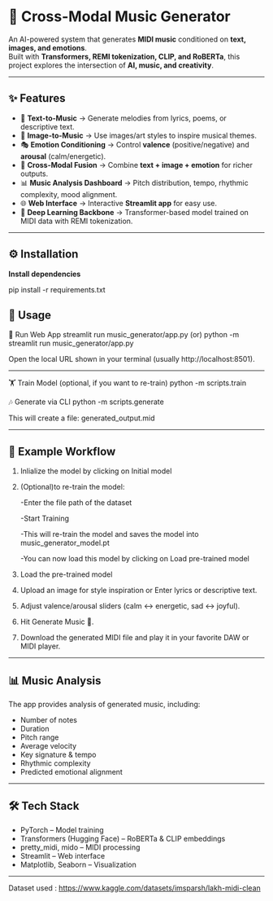 # 🎵 Cross-Modal Music Generator 
An AI-powered system that generates **MIDI music** conditioned on **text, images, and emotions**.  
Built with **Transformers, REMI tokenization, CLIP, and RoBERTa**, this project explores the intersection of **AI, music, and creativity**.  

---

## ✨ Features  
- 📝 **Text-to-Music** → Generate melodies from lyrics, poems, or descriptive text.  
- 📸 **Image-to-Music** → Use images/art styles to inspire musical themes.  
- 🎭 **Emotion Conditioning** → Control **valence** (positive/negative) and **arousal** (calm/energetic).  
- 🔄 **Cross-Modal Fusion** → Combine **text + image + emotion** for richer outputs.  
- 📊 **Music Analysis Dashboard** → Pitch distribution, tempo, rhythmic complexity, mood alignment.  
- 🌐 **Web Interface** → Interactive **Streamlit app** for easy use.  
- 🧠 **Deep Learning Backbone** → Transformer-based model trained on MIDI data with REMI tokenization.  

---
## ⚙️ Installation

**Install dependencies**

pip install -r requirements.txt

## 🚀 Usage
 🎼 Run Web App
streamlit run music_generator/app.py
(or)
python -m streamlit run music_generator/app.py

Open the local URL shown in your terminal (usually http://localhost:8501).

---
 🏋️ Train Model (optional, if you want to re-train)
python -m scripts.train

 🎶 Generate via CLI
python -m scripts.generate

This will create a file: generated_output.mid

---
## 🎨 Example Workflow
1. Inlialize the model by clicking on Initial model 
2. (Optional)to re-train the model:
   
    -Enter the file path of the dataset
   
    -Start Training
   
    -This will re-train the model and saves the model into music_generator_model.pt
   
    -You can now load this model by clicking on Load pre-trained model
3. Load the pre-trained model
4. Upload an image for style inspiration or Enter lyrics or descriptive text.
5. Adjust valence/arousal sliders (calm ↔ energetic, sad ↔ joyful).
6. Hit Generate Music 🎼.
7. Download the generated MIDI file and play it in your favorite DAW or MIDI player.

---
## 📊 Music Analysis
The app provides analysis of generated music, including:

- Number of notes
- Duration
- Pitch range
- Average velocity
- Key signature & tempo
- Rhythmic complexity
- Predicted emotional alignment

---
## 🛠️ Tech Stack
- PyTorch – Model training
- Transformers (Hugging Face) – RoBERTa & CLIP embeddings
- pretty_midi, mido – MIDI processing
- Streamlit – Web interface
- Matplotlib, Seaborn – Visualization

---
Dataset used : https://www.kaggle.com/datasets/imsparsh/lakh-midi-clean
